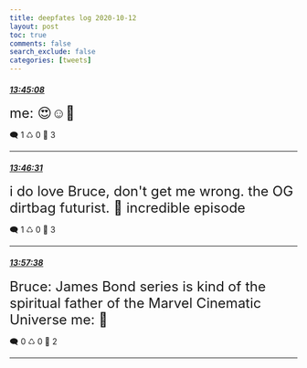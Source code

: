 ```yaml
---
title: deepfates log 2020-10-12
layout: post
toc: true
comments: false
search_exclude: false
categories: [tweets]
---
```



#### <a href = "https://twitter.com/deepfates/status/1315740302989094912">*13:45:08*</a>

<font size="5">me: 😍☺️🤭</font>



🗨️ 1 ♺ 0 🤍  3   

---
    
#### <a href = "https://twitter.com/deepfates/status/1315740653763080192">*13:46:31*</a>

<font size="5">i do love Bruce, don't get me wrong. the OG dirtbag futurist. 👑  incredible episode</font>



🗨️ 1 ♺ 0 🤍  3   

---
    
#### <a href = "https://twitter.com/deepfates/status/1315743451217092614">*13:57:38*</a>

<font size="5">Bruce: James Bond series is kind of the spiritual father of the Marvel Cinematic Universe  me: 🤯</font>



🗨️ 0 ♺ 0 🤍  2   

---
    
            

